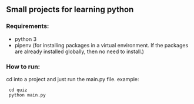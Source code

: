## Small projects for learning python

### Requirements:

- python 3
- pipenv (for installing packages in a virtual environment. If the packages are already installed globally, then no need to install.)

### How to run:

cd into a project and just run the main.py file.
example:

```
 cd quiz
 python main.py
```
